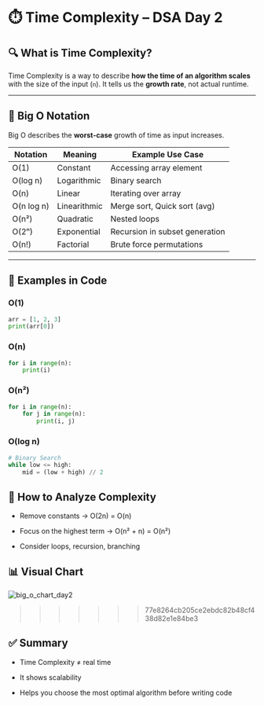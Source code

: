 # ⏱️ Time Complexity – DSA Day 2

## 🔍 What is Time Complexity?

Time Complexity is a way to describe **how the time of an algorithm scales** with the size of the input (`n`). It tells us the **growth rate**, not actual runtime.

---

## 🧠 Big O Notation

Big O describes the **worst-case** growth of time as input increases.

| Notation     | Meaning            | Example Use Case               |
|--------------|--------------------|--------------------------------|
| O(1)         | Constant            | Accessing array element        |
| O(log n)     | Logarithmic         | Binary search                  |
| O(n)         | Linear              | Iterating over array           |
| O(n log n)   | Linearithmic        | Merge sort, Quick sort (avg)   |
| O(n²)        | Quadratic           | Nested loops                   |
| O(2ⁿ)        | Exponential         | Recursion in subset generation |
| O(n!)        | Factorial           | Brute force permutations       |

---

## 🧾 Examples in Code

### O(1)
```python
arr = [1, 2, 3]
print(arr[0])
```
### O(n)
```python
for i in range(n):
    print(i)
```
### O(n²)
```python
for i in range(n):
    for j in range(n):
        print(i, j)
```
### O(log n)
```python
# Binary Search
while low <= high:
    mid = (low + high) // 2
```

## 📏 How to Analyze Complexity
* Remove constants → O(2n) = O(n)

* Focus on the highest term → O(n² + n) = O(n²)

* Consider loops, recursion, branching

## 📊 Visual Chart

![big_o_chart_day2](https://github.com/user-attachments/assets/ca674dd0-4aba-4237-b680-8f1be30ba8be)

>>>>>>> 77e8264cb205ce2ebdc82b48cf438d82e1e84be3

## ✅ Summary

* Time Complexity ≠ real time

* It shows scalability

* Helps you choose the most optimal algorithm before writing code

